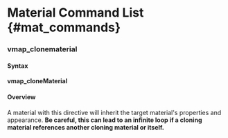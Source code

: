 # Material Command List {#mat_commands}

### vmap_clonematerial
#### Syntax

**vmap_cloneMaterial <material>**

#### Overview

A material with this directive will inherit the target material's
properties and appearance. **Be careful, this can lead to an infinite
loop if a cloning material references another cloning material or
itself.**